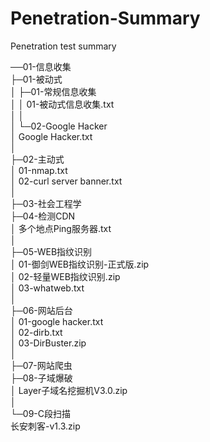 # Penetration-Summary
Penetration test summary



──01-信息收集  
    ├─01-被动式  
    │  ├─01-常规信息收集  
    │  │      01-被动式信息收集.txt  
    │  │  
    │  └─02-Google Hacker  
    │          Google Hacker.txt  
    │  
    ├─02-主动式  
    │      01-nmap.txt  
    │      02-curl server banner.txt  	
    │        	
    ├─03-社会工程学  
    ├─04-检测CDN  
    │      多个地点Ping服务器.txt  	
    │        	
    ├─05-WEB指纹识别  
    │      01-御剑WEB指纹识别-正式版.zip  	
    │      02-轻量WEB指纹识别.zip  	
    │      03-whatweb.txt  	
    │        	
    ├─06-网站后台  	
    │      01-google hacker.txt  	
    │      02-dirb.txt  	
    │      03-DirBuster.zip  	
    │        	
    ├─07-网站爬虫  	
    ├─08-子域爆破  	
    │      Layer子域名挖掘机V3.0.zip  	
    │        	
    └─09-C段扫描  	
            长安刺客-v1.3.zip  
			
